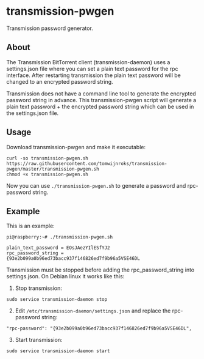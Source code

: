 # transmission-pwgen
Transmission password generator.

## About
The Transmission BitTorrent client (transmission-daemon) uses a settings.json file where you can set a plain text password for the rpc interface. After restarting transmission the plain text password will be changed to an encrypted password string.

Transmission does not have a command line tool to generate the encrypted password string in advance. This transmission-pwgen script will generate a plain text password + the encrypted password string which can be used in the settings.json file.

## Usage
Download transmission-pwgen and make it executable:
```
curl -so transmission-pwgen.sh https://raw.githubusercontent.com/tomwijnroks/transmission-pwgen/master/transmission-pwgen.sh
chmod +x transmission-pwgen.sh
```
Now you can use `./transmission-pwgen.sh` to generate a password and rpc-password string.

## Example
This is an example:
```
pi@raspberry:~# ./transmission-pwgen.sh

plain_text_password = EOsJAezYIlESfYJ2
rpc_password_string = {93e2b099a0b96ed73bacc937f146826ed7f9b96a5VSE46DL
```
Transmission must be stopped before adding the rpc_password_string into settings.json. On Debian linux it works like this:

1. Stop transmission:
```
sudo service transmission-daemon stop
```
2. Edit `/etc/transmission-daemon/settings.json` and replace the rpc-password string:
```
"rpc-password": "{93e2b099a0b96ed73bacc937f146826ed7f9b96a5VSE46DL",
```
3. Start transmission:
```
sudo service transmission-daemon start
```
